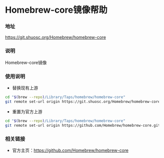 # Homebrew-core镜像帮助 

### 地址 

https://git.shuosc.org/Homebrew/homebrew-core

### 说明 

Homebrew-core镜像

### 使用说明

* 替换现有上游

```bash
cd "$(brew --repo)/Library/Taps/homebrew/homebrew-core"
git remote set-url origin https://git.shuosc.org/Homebrew/homebrew-core.git
```

* 重置为官方上游 

```bash
cd "$(brew --repo)/Library/Taps/homebrew/homebrew-core"
git remote set-url origin https://github.com/Homebrew/homebrew-core.git
```

### 相关链接 

- 官方主页：https://github.com/Homebrew/homebrew-core